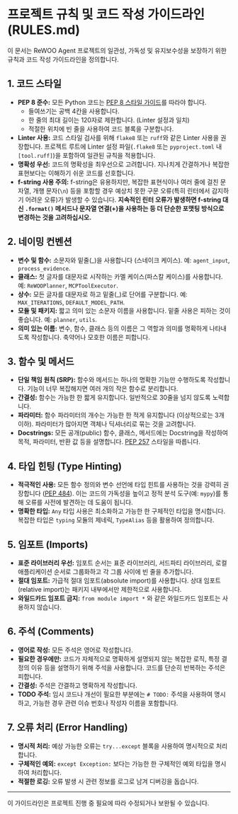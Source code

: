 # 프로젝트 규칙 및 코드 작성 가이드라인 (RULES.md)

이 문서는 ReWOO Agent 프로젝트의 일관성, 가독성 및 유지보수성을 보장하기 위한 규칙과 코드 작성 가이드라인을 정의합니다.

## 1. 코드 스타일

*   **PEP 8 준수:** 모든 Python 코드는 [PEP 8 스타일 가이드](https://www.python.org/dev/peps/pep-0008/)를 따라야 합니다.
    *   들여쓰기는 공백 4칸을 사용합니다.
    *   한 줄의 최대 길이는 120자로 제한합니다. (Linter 설정과 일치)
    *   적절한 위치에 빈 줄을 사용하여 코드 블록을 구분합니다.
*   **Linter 사용:** 코드 스타일 검사를 위해 `flake8` 또는 `ruff`와 같은 Linter 사용을 권장합니다. 프로젝트 루트에 Linter 설정 파일(`.flake8` 또는 `pyproject.toml` 내 `[tool.ruff]`)을 포함하여 일관된 규칙을 적용합니다.
*   **명확성 우선:** 코드의 명확성을 최우선으로 고려합니다. 지나치게 간결하거나 복잡한 표현보다는 이해하기 쉬운 코드를 선호합니다.
*   **f-string 사용 주의:** f-string은 유용하지만, 복잡한 표현식이나 여러 줄에 걸친 문자열, 개행 문자(`\n`) 등을 포함할 경우 예상치 못한 구문 오류(특히 린터에서 감지하기 어려운 오류)가 발생할 수 있습니다. **지속적인 린터 오류가 발생하면 f-string 대신 `.format()` 메서드나 문자열 연결(+)을 사용하는 등 더 단순한 포맷팅 방식으로 변경하는 것을 고려하십시오.**

## 2. 네이밍 컨벤션

*   **변수 및 함수:** 소문자와 밑줄(\_)을 사용합니다 (스네이크 케이스). 예: `agent_input`, `process_evidence`.
*   **클래스:** 첫 글자를 대문자로 시작하는 카멜 케이스(파스칼 케이스)를 사용합니다. 예: `ReWOOPlanner`, `MCPToolExecutor`.
*   **상수:** 모든 글자를 대문자로 하고 밑줄(\_)로 단어를 구분합니다. 예: `MAX_ITERATIONS`, `DEFAULT_MODEL_PATH`.
*   **모듈 및 패키지:** 짧고 의미 있는 소문자 이름을 사용합니다. 밑줄 사용은 피하는 것이 좋습니다. 예: `planner`, `utils`.
*   **의미 있는 이름:** 변수, 함수, 클래스 등의 이름은 그 역할과 의미를 명확하게 나타내도록 작성합니다. 축약어나 모호한 이름은 피합니다.

## 3. 함수 및 메서드

*   **단일 책임 원칙 (SRP):** 함수와 메서드는 하나의 명확한 기능만 수행하도록 작성합니다. 기능이 너무 복잡해지면 여러 개의 작은 함수로 분리합니다.
*   **간결성:** 함수는 가능한 한 짧게 유지합니다. 일반적으로 30줄을 넘지 않도록 노력합니다.
*   **파라미터:** 함수 파라미터의 개수는 가능한 한 적게 유지합니다 (이상적으로는 3개 이하). 파라미터가 많아지면 객체나 딕셔너리로 묶는 것을 고려합니다.
*   **Docstrings:** 모든 공개(public) 함수, 클래스, 메서드에는 Docstring을 작성하여 목적, 파라미터, 반환 값 등을 설명합니다. [PEP 257](https://www.python.org/dev/peps/pep-0257/) 스타일을 따릅니다.

## 4. 타입 힌팅 (Type Hinting)

*   **적극적인 사용:** 모든 함수 정의와 변수 선언에 타입 힌트를 사용하는 것을 강력히 권장합니다 ([PEP 484](https://www.python.org/dev/peps/pep-0484/)). 이는 코드의 가독성을 높이고 정적 분석 도구(예: `mypy`)를 통해 오류를 사전에 발견하는 데 도움이 됩니다.
*   **명확한 타입:** `Any` 타입 사용은 최소화하고 가능한 한 구체적인 타입을 명시합니다. 복잡한 타입은 `typing` 모듈의 제네릭, `TypeAlias` 등을 활용하여 정의합니다.

## 5. 임포트 (Imports)

*   **표준 라이브러리 우선:** 임포트 순서는 표준 라이브러리, 서드파티 라이브러리, 로컬 애플리케이션 순서로 그룹화하고 각 그룹 사이에 빈 줄을 추가합니다.
*   **절대 임포트:** 가급적 절대 임포트(absolute import)를 사용합니다. 상대 임포트(relative import)는 패키지 내부에서만 제한적으로 사용합니다.
*   **와일드카드 임포트 금지:** `from module import *` 와 같은 와일드카드 임포트는 사용하지 않습니다.

## 6. 주석 (Comments)

*   **영어로 작성:** 모든 주석은 영어로 작성합니다.
*   **필요한 경우에만:** 코드가 자체적으로 명확하게 설명되지 않는 복잡한 로직, 특정 결정의 이유 등을 설명하기 위해 주석을 사용합니다. 코드를 단순히 반복하는 주석은 피합니다.
*   **간결성:** 주석은 간결하고 명확하게 작성합니다.
*   **TODO 주석:** 임시 코드나 개선이 필요한 부분에는 `# TODO:` 주석을 사용하여 명시하고, 가능한 경우 관련 이슈 번호나 작성자 이름을 포함합니다.

## 7. 오류 처리 (Error Handling)

*   **명시적 처리:** 예상 가능한 오류는 `try...except` 블록을 사용하여 명시적으로 처리합니다.
*   **구체적인 예외:** `except Exception:` 보다는 가능한 한 구체적인 예외 타입을 명시하여 처리합니다.
*   **적절한 로깅:** 오류 발생 시 관련 정보를 로그로 남겨 디버깅을 돕습니다.

---
이 가이드라인은 프로젝트 진행 중 필요에 따라 수정되거나 보완될 수 있습니다. 